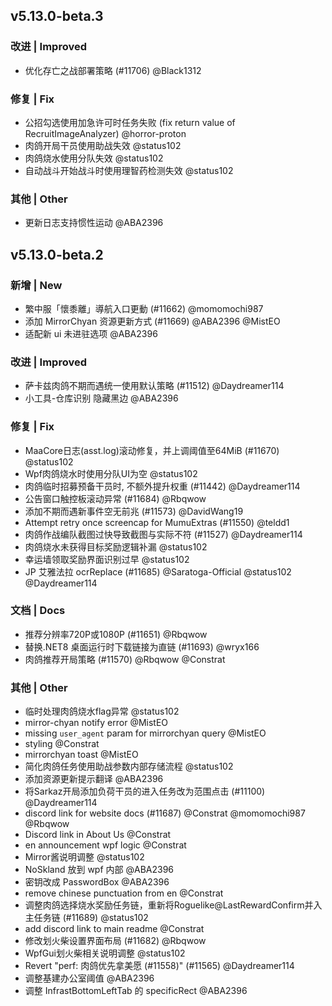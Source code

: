 ## v5.13.0-beta.3

### 改进 | Improved
* 优化存亡之战部署策略 (#11706) @Black1312

### 修复 | Fix

* 公招勾选使用加急许可时任务失败 (fix return value of RecruitImageAnalyzer) @horror-proton
* 肉鸽开局干员使用助战失效 @status102
* 肉鸽烧水使用分队失效 @status102
* 自动战斗开始战斗时使用理智药检测失效 @status102

### 其他 | Other

* 更新日志支持惯性运动 @ABA2396

## v5.13.0-beta.2

### 新增 | New

* 繁中服「懷黍離」導航入口更動 (#11662) @momomochi987
* 添加 MirrorChyan 资源更新方式 (#11669) @ABA2396 @MistEO
* 适配新 ui 未进驻选项 @ABA2396

### 改进 | Improved

* 萨卡兹肉鸽不期而遇统一使用默认策略 (#11512) @Daydreamer114
* 小工具-仓库识别 隐藏黑边 @ABA2396

### 修复 | Fix

* MaaCore日志(asst.log)滚动修复，并上调阈值至64MiB (#11670) @status102
* Wpf肉鸽烧水时使用分队UI为空 @status102
* 肉鸽临时招募预备干员时, 不额外提升权重 (#11442) @Daydreamer114
* 公告窗口触控板滚动异常 (#11684) @Rbqwow
* 添加不期而遇新事件空无前兆 (#11573) @DavidWang19
* Attempt retry once screencap for MumuExtras (#11550) @teldd1
* 肉鸽作战编队截图过快导致截图与实际不符 (#11527) @Daydreamer114
* 肉鸽烧水未获得目标奖励逻辑补漏 @status102
* 幸运墙领取奖励界面识别过早 @status102
* JP 艾雅法拉 ocrReplace (#11685) @Saratoga-Official @status102 @Daydreamer114

### 文档 | Docs

* 推荐分辨率720P或1080P (#11651) @Rbqwow
* 替换.NET8 桌面运行时下载链接为直链 (#11693) @wryx166
* 肉鸽推荐开局策略 (#11570) @Rbqwow @Constrat

### 其他 | Other

* 临时处理肉鸽烧水flag异常 @status102
* mirror-chyan notify error @MistEO
* missing `user_agent` param for mirrorchyan query @MistEO
* styling @Constrat
* mirrorchyan toast @MistEO
* 简化肉鸽任务使用助战参数内部存储流程 @status102
* 添加资源更新提示翻译 @ABA2396
* 将Sarkaz开局添加负荷干员的进入任务改为范围点击 (#11100) @Daydreamer114
* discord link for website docs (#11687) @Constrat @momomochi987 @Rbqwow
* Discord link in About Us @Constrat
* en announcement wpf logic @Constrat
* Mirror酱说明调整 @status102
* NoSkland 放到 wpf 内部 @ABA2396
* 密钥改成 PasswordBox @ABA2396
* remove chinese punctuation from en @Constrat
* 调整肉鸽选择烧水奖励任务链，重新将Roguelike@LastRewardConfirm并入主任务链 (#11689) @status102
* add discord link to main readme @Constrat
* 修改划火柴设置界面布局 (#11682) @Rbqwow
* WpfGui划火柴相关说明调整 @status102
* Revert "perf: 肉鸽优先拿美愿 (#11558)" (#11565) @Daydreamer114
* 调整基建办公室阈值 @ABA2396
* 调整 InfrastBottomLeftTab 的 specificRect @ABA2396
